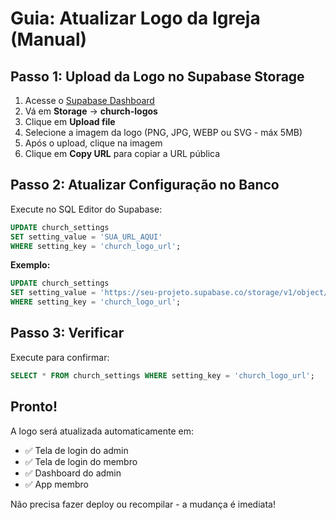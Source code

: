 # Guia: Atualizar Logo da Igreja (Manual)

## Passo 1: Upload da Logo no Supabase Storage

1. Acesse o [Supabase Dashboard](https://supabase.com/dashboard)
2. Vá em **Storage** → **church-logos**
3. Clique em **Upload file**
4. Selecione a imagem da logo (PNG, JPG, WEBP ou SVG - máx 5MB)
5. Após o upload, clique na imagem
6. Clique em **Copy URL** para copiar a URL pública

## Passo 2: Atualizar Configuração no Banco

Execute no SQL Editor do Supabase:

```sql
UPDATE church_settings 
SET setting_value = 'SUA_URL_AQUI'
WHERE setting_key = 'church_logo_url';
```

**Exemplo:**
```sql
UPDATE church_settings 
SET setting_value = 'https://seu-projeto.supabase.co/storage/v1/object/public/church-logos/logo-123456.png'
WHERE setting_key = 'church_logo_url';
```

## Passo 3: Verificar

Execute para confirmar:
```sql
SELECT * FROM church_settings WHERE setting_key = 'church_logo_url';
```

## Pronto!

A logo será atualizada automaticamente em:
- ✅ Tela de login do admin
- ✅ Tela de login do membro
- ✅ Dashboard do admin
- ✅ App membro

Não precisa fazer deploy ou recompilar - a mudança é imediata!
